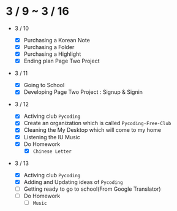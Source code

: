 # 3 / 9 ~ 3 / 16

- 3 / 10

  - [x] Purchasing a Korean Note
  - [x] Purchasing a Folder
  - [x] Purchasing a Highlight
  - [x] Ending plan Page Two Project

- 3 / 11

  - [x] Going to School
  - [x] Developing Page Two Project : Signup & Signin

- 3 / 12

  - [x] Activing club `Pycoding`
  - [x] Create an organization which is called `Pycoding-Free-Club`
  - [x] Cleaning the My Desktop which will come to my home
  - [x] Listening the IU Music
  - [x] Do Homework
    - [x] `Chinese Letter`

- 3 / 13

  - [x] Activing club `Pycoding`
  - [x] Adding and Updating ideas of `Pycoding`
  - [ ] Getting ready to go to school(From Google Translator)
  - [ ] Do Homework
    - [ ] `Music`
